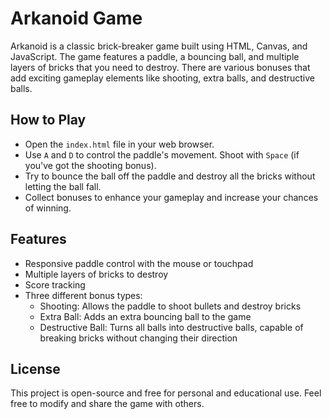 # Arkanoid Game

Arkanoid is a classic brick-breaker game built using HTML, Canvas, and JavaScript. The game features a paddle, a bouncing ball, and multiple layers of bricks that you need to destroy. There are various bonuses that add exciting gameplay elements like shooting, extra balls, and destructive balls.

## How to Play

- Open the `index.html` file in your web browser.
- Use `A` and `D` to control the paddle's movement. Shoot with `Space` (if you've got the shooting bonus).
- Try to bounce the ball off the paddle and destroy all the bricks without letting the ball fall.
- Collect bonuses to enhance your gameplay and increase your chances of winning.

## Features

- Responsive paddle control with the mouse or touchpad
- Multiple layers of bricks to destroy
- Score tracking
- Three different bonus types:
  - Shooting: Allows the paddle to shoot bullets and destroy bricks
  - Extra Ball: Adds an extra bouncing ball to the game
  - Destructive Ball: Turns all balls into destructive balls, capable of breaking bricks without changing their direction

## License

This project is open-source and free for personal and educational use. Feel free to modify and share the game with others.
